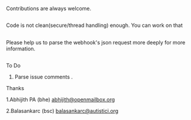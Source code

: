 Contributions are always welcome.


##
Code is not clean(secure/thread handling) enough. You can work on that
##
Please help us to parse the webhook's json request more deeply for more information.

##
To Do
1. Parse issue comments .


Thanks

1.Abhijith PA (bhe)  <abhijith@openmailbox.org>

2.Balasankarc (bsc)  <balasankarc@autistici.org>
